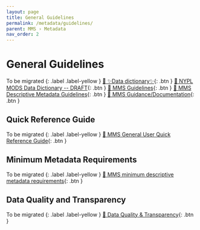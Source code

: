 ```yaml
---
layout: page
title: General Guidelines
permalink: /metadata/guidelines/
parent: MMS › Metadata
nav_order: 2
---
```


# General Guidelines
To be migrated
{: .label .label-yellow }
[📄 ✨Data dictionary✨](https://docs.google.com/document/u/0/d/1AKxlTX2JemeMTEVL1ANZjOYBrUo2xYYRRiv2Z8Hu73M/edit){: .btn }
[📄 NYPL MODS Data Dictionary -- DRAFT](https://docs.google.com/document/u/0/d/1JnyAL_17iws4UgytNZOsSGtMkcgw9ylQOZdzyUenqTg/edit){: .btn }
[📄 MMS Guidelines](https://docs.google.com/document/d/1wJQqgkA_Sa1EiQGcb1mwKkRL7wAwIVa9a-bavZTkEyU/edit){: .btn }
[📄 MMS Descriptive Metadata Guidelines](https://docs.google.com/spreadsheets/d/1zd5pp0b_AkEESk41OoZGe0PPZDrokzvUt-swgV7Ppm4/edit){: .btn }
[📄 MMS Guidance/Documentation](https://lair.nypl.org/-/departments/library-sites-and-services/research-libraries/metadata-services-unit/mms-guidance-documentation){: .btn }

## Quick Reference Guide
To be migrated
{: .label .label-yellow }
[📄 MMS General User Quick Reference Guide](https://docs.google.com/document/d/18ZPQqTBqbs8hJf2bCfMgTi2ipXPhm3-T-qODRKkJLY4/edit){: .btn }

## Minimum Metadata Requirements
To be migrated
{: .label .label-yellow }
[📄 MMS minimum descriptive metadata requirements](https://docs.google.com/document/d/1Ju4jtiFsjOmpWf5xClPs5oDppscwMBCZIl2ltXuUjSE/edit){: .btn }

## Data Quality and Transparency
To be migrated
{: .label .label-yellow }
[🦁 Data Quality & Transparency](https://lair.nypl.org/-/departments/library-sites-and-services/research-libraries/metadata-services-unit/data-quality-transparency){: .btn }
